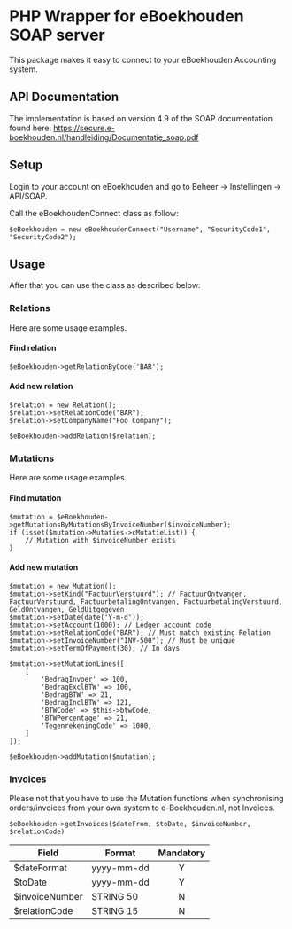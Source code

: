 # PHP Wrapper for eBoekhouden SOAP server

This package makes it easy to connect to your eBoekhouden Accounting system.

## API Documentation
The implementation is based on version 4.9 of the SOAP documentation found here: 
https://secure.e-boekhouden.nl/handleiding/Documentatie_soap.pdf

## Setup
Login to your account on eBoekhouden and go to Beheer -> Instellingen -> API/SOAP.
 
Call the eBoekhoudenConnect class as follow:

```$eBoekhouden = new eBoekhoudenConnect("Username", "SecurityCode1", "SecurityCode2");```

## Usage
After that you can use the class as described below:

### Relations
Here are some usage examples.

#### Find relation
```
$eBoekhouden->getRelationByCode('BAR');
```   

#### Add new relation
```
$relation = new Relation();
$relation->setRelationCode("BAR");
$relation->setCompanyName("Foo Company");

$eBoekhouden->addRelation($relation);
```   

### Mutations
Here are some usage examples.

#### Find mutation
```
$mutation = $eBoekhouden->getMutationsByMutationsByInvoiceNumber($invoiceNumber);
if (isset($mutation->Mutaties->cMutatieList)) {
    // Mutation with $invoiceNumber exists
}
```
#### Add new mutation
```
$mutation = new Mutation();
$mutation->setKind("FactuurVerstuurd"); // FactuurOntvangen, FactuurVerstuurd, FactuurbetalingOntvangen, FactuurbetalingVerstuurd, GeldOntvangen, GeldUitgegeven
$mutation->setDate(date('Y-m-d'));
$mutation->setAccount(1000); // Ledger account code
$mutation->setRelationCode("BAR"); // Must match existing Relation
$mutation->setInvoiceNumber("INV-500"); // Must be unique
$mutation->setTermOfPayment(30); // In days

$mutation->setMutationLines([
    [
        'BedragInvoer' => 100,
        'BedragExclBTW' => 100,
        'BedragBTW' => 21,
        'BedragInclBTW' => 121,
        'BTWCode' => $this->btwCode,
        'BTWPercentage' => 21,
        'TegenrekeningCode' => 1000,
    ]
]);

$eBoekhouden->addMutation($mutation);
```

### Invoices
Please not that you have to use the Mutation functions when synchronising orders/invoices from your own system to e-Boekhouden.nl, not Invoices.

```$eBoekhouden->getInvoices($dateFrom, $toDate, $invoiceNumber, $relationCode)```

| Field | Format | Mandatory |
| --- | --- | :---: |
| $dateFormat | yyyy-mm-dd | Y |
| $toDate | yyyy-mm-dd | Y |
| $invoiceNumber | STRING 50 | N |
| $relationCode | STRING 15 | N |

